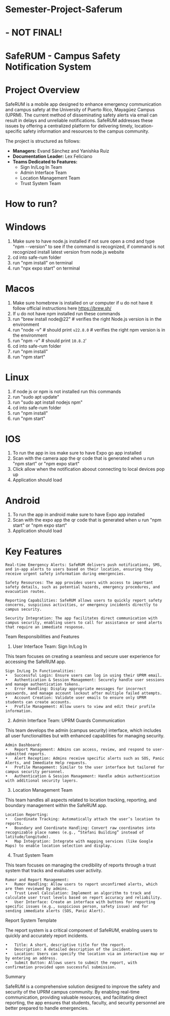 # Semester-Project-Saferum
# - NOT FINAL!

# SafeRUM - Campus Safety Notification System

# Project Overview

SafeRUM is a mobile app designed to enhance emergency communication and campus safety at the University of Puerto Rico, Mayagüez Campus (UPRM). The current method of disseminating safety alerts via email can result in delays and unreliable notifications. SafeRUM addresses these issues by offering a centralized platform for delivering timely, location-specific safety information and resources to the campus community.

The project is structured as follows:
- **Managers:** Evand Sánchez and Yanishka Ruiz
- **Documentation Leader:** Lex Feliciano
- **Teams Dedicated to Features:**
  - Sign In/Log In Team
  - Admin Interface Team
  - Location Management Team
  - Trust System Team

# How to run?
# Windows
1. Make sure to have node.js installed if not sure open a cmd and type "npm --version" to see if the command is recognized, if command is not recognized install latest version from node.js website
2. cd into safe-rum folder
3. run "npm install" on terminal
4. run "npx expo start" on terminal
# Macos
1. Make sure homebrew is installed on ur computer if u do not have it follow official instructions here https://brew.sh/
2. If u do not have npm installed run these commands 
3. run "brew install node@22"
		# verifies the right Node.js version is in the environment
4. run "node -v" # should print `v22.8.0`
		# verifies the right npm version is in the environment
5. run "npm -v"  # should print `10.8.2`'
6. cd into safe-rum folder
7. run "npm install"
8. run "npm start"
# Linux
1. if node js or npm is not installed run this commands
2. run "sudo apt update"
3. run "sudo apt install nodejs npm"
4. cd into safe-rum folder
5. run "npm install"
6. run "npm start"
# IOS
 1. To run the app in ios make sure to have Expo go app installed 
 2. Scan with the camera app the qr code that is generated when u run 
	"npm start" or "npm expo start"
 3. Click allow when the notification aboout connecting to local devices pop up
 4. Application should load
# Android

 1. To run the app in android  make sure to have Expo app installed 
 2. Scan with the expo app the qr code that is generated when u run 
	"npm start" or "npm expo start"
 3. Application should load

# Key Features

    Real-time Emergency Alerts: SafeRUM delivers push notifications, SMS, and in-app alerts to users based on their location, ensuring they receive urgent safety information during emergencies.

    Safety Resources: The app provides users with access to important safety details, such as potential hazards, emergency procedures, and evacuation routes.

    Reporting Capabilities: SafeRUM allows users to quickly report safety concerns, suspicious activities, or emergency incidents directly to campus security.

    Security Integration: The app facilitates direct communication with campus security, enabling users to call for assistance or send alerts that require an immediate response.

Team Responsibilities and Features

1. User Interface Team: Sign In/Log In

This team focuses on creating a seamless and secure user experience for accessing the SafeRUM app.

	Sign In/Log In Functionalities:
	•	Successful Login: Ensure users can log in using their UPRM email.
	•	Authentication & Session Management: Securely handle user sessions and manage authentication tokens.
	•	Error Handling: Display appropriate messages for incorrect passwords, and manage account lockout after multiple failed attempts.
	•	Account Creation: Validate user emails to ensure only UPRM students can create accounts.
	•	Profile Management: Allow users to view and edit their profile information.

2. Admin Interface Team: UPRM Guards Communication

This team develops the admin (campus security) interface, which includes all user functionalities but with enhanced capabilities for managing security.

	Admin Dashboard:
	•	Report Management: Admins can access, review, and respond to user-submitted reports.
	•	Alert Reception: Admins receive specific alerts such as SOS, Panic Alerts, and Immediate Help requests.
	•	Profile Management: Similar to the user interface but tailored for campus security personnel.
	•	Authentication & Session Management: Handle admin authentication with additional security layers.

3. Location Management Team

This team handles all aspects related to location tracking, reporting, and boundary management within the SafeRUM app.

	Location Reporting:
	•	Coordinate Tracking: Automatically attach the user’s location to reports.
	•	Boundary and Coordinate Handling: Convert raw coordinates into recognizable place names (e.g., “Stefani Building” instead of latitude/longitude).
	•	Map Integration: Integrate with mapping services (like Google Maps) to enable location selection and display.

4. Trust System Team

This team focuses on managing the credibility of reports through a trust system that tracks and evaluates user activity.

	Rumor and Report Management:
	•	Rumor Handling: Allow users to report unconfirmed alerts, which are then reviewed by admins.
	•	Trust Level Calculation: Implement an algorithm to track and calculate user trust levels based on report accuracy and reliability.
	•	User Interface: Create an interface with buttons for reporting specific issues (e.g., suspicious person, safety issue) and for sending immediate alerts (SOS, Panic Alert).

Report System Template

The report system is a critical component of SafeRUM, enabling users to quickly and accurately report incidents.

	•	Title: A short, descriptive title for the report.
	•	Description: A detailed description of the incident.
	•	Location: Users can specify the location via an interactive map or by entering an address.
	•	Submit Button: Allows users to submit the report, with confirmation provided upon successful submission.

Summary

SafeRUM is a comprehensive solution designed to improve the safety and security of the UPRM campus community. By enabling real-time communication, providing valuable resources, and facilitating direct reporting, the app ensures that students, faculty, and security personnel are better prepared to handle emergencies.

